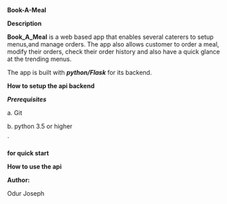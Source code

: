 __Book-A-Meal__

__Description__

__Book_A_Meal__ is a web based app that enables  several caterers to setup menus,and manage orders. The app also allows
customer to order a meal, modify their orders, check their order history and also have a quick glance at the trending
menus.

The app is built with ___python/Flask___ for its backend.

__How to setup the api backend__

___Prerequisites___

a. Git

b. python 3.5 or higher

`

__for quick start__




__How to use the api__






__Author:__

Odur Joseph
